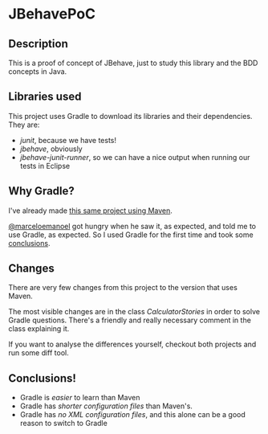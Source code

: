 JBehavePoC
==========

Description
-----------
This is a proof of concept of JBehave, just to study this library and the BDD concepts in Java.

Libraries used
--------------

This project uses Gradle to download its libraries and their dependencies. They are:

* *junit*, because we have tests!
* *jbehave*, obviously
* *jbehave-junit-runner*, so we can have a nice output when running our tests in Eclipse

Why Gradle?
-----------

I've already made [this same project using Maven](http://github.com/esdrasbeleza/JBehaveWithMaven).

[@marceloemanoel](http://github.com/marceloemanoel) got hungry when he saw it, as expected, and told me to use Gradle, as expected. So I used Gradle for the first time and took some [conclusions](#conclusions).

Changes
-------

There are very few changes from this project to the version that uses Maven.

The most visible changes are in the class *CalculatorStories* in order to solve Gradle questions. There's a friendly and really necessary comment in the class explaining it.

If you want to analyse the differences yourself, checkout both projects and run some diff tool.

Conclusions!
------------

* Gradle is *easier* to learn than Maven
* Gradle has *shorter configuration files* than Maven's.
* Gradle has *no XML configuration files*, and this alone can be a good reason to switch to Gradle






